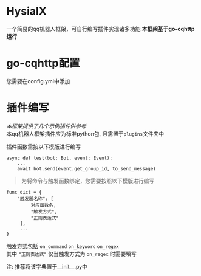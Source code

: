 # HysialX
一个简易的qq机器人框架，可自行编写插件实现诸多功能
__本框架基于go-cqhttp运行__
# go-cqhttp配置
您需要在config.yml中添加
# 插件编写
_本框架提供了几个示例插件供参考_  
本qq机器人框架插件应为标准python包, 且需置于<code>plugins</code>文件夹中

插件函数需按以下模版进行编写
<pre><code>async def test(bot: Bot, event: Event):
    ...
    await bot.send(event.get_group_id, to_send_message)
</code></pre>

>为将命令与触发函数绑定，您需要按照以下模版进行编写
<pre><code>func_dict = {
    "触发器名称": [
         对应函数名,
         "触发方式",
         "正则表达式"
     ],
     ...
}</code></pre>
触发方式包括 <code>on_command</code> <code>on_keyword</code> <code>on_regex</code>  
其中 <code>"正则表达式"</code> 仅当触发方式为 <code>on_regex</code> 时需要填写

注: 推荐将该字典置于__init__.py中
